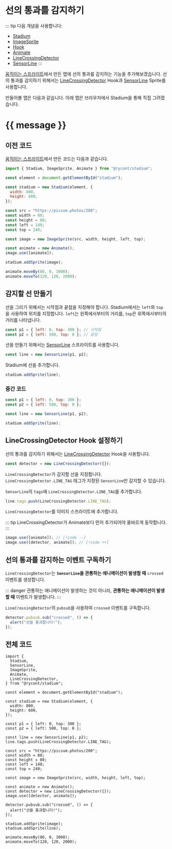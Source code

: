# 선의 통과를 감지하기

::: tip 다음 개념을 사용합니다:

- [Stadium](/API/classes/Stadium)
- [ImageSprite](/API/classes/ImageSprite)
- [Hook](/API/classes/Hook)
- [Animate](/API/classes/Animate)
- [LineCrossingDetector](/API/classes/LineCrossingDetector)
- [SensorLine](/API/classes/SensorLine)
  :::

[움직이는 스프라이트](/따라하기/2.%20움직이는%20스프라이트.md)에서 만든 맵에 선의 통과를 감지하는 기능을 추가해보겠습니다. 선의 통과를 감지하기 위해서는 [LineCrossingDetector](/API/classes/LineCrossingDetector) Hook과 [SensorLine](/API/classes/SensorLine) Sprite를 사용합니다.

만들어볼 맵은 다음과 같습니다. 아래 맵은 브라우저에서 Stadium을 통해 직접 그려졌습니다.

# {{ message }}

<div ref="el"></div>

<script setup>
    import { ref, onMounted } from 'vue'
    import {
        Stadium,
        SensorLine,
        ImageSprite,
        MoveableSprite,
        Animate,
        LineCrossingDetector,
    } from "../../dist/stadium.js";
    const el = ref(null)
    const message = ref("아직 선을 통과하지 않았습니다.")

    onMounted(() => {
        const stadium = new Stadium(el.value, {
            width: 800,
            height: 600,
        });

        const p1 = { left: 0, top: 300 };
        const p2 = { left: 500, top: 0 };

        const line = new SensorLine(p1, p2);
        line.tags.push(LineCrossingDetector.LINE_TAG);

        const src = "https://picsum.photos/200";
        const width = 80;
        const height = 80;
        const left = 140;
        const top = 240;

        const image = new ImageSprite(src, width, height, left, top);

        const animate = new Animate();
        const detector = new LineCrossingDetector({});

        image.use([detector, animate]);

        detector.pubsub.sub("crossed", () => {
            message.value = "선을 통과합니다!";
        });

        stadium.addSprite(image);
        stadium.addSprite(line);

        animate.moveBy(80, 0, 3000);
        animate.moveTo(120, 120, 2000);

        el.value.style.setProperty("border", "1px solid black")
    })
</script>

## 이전 코드

[움직이는 스프라이트](/따라하기/2.%20움직이는%20스프라이트.md)에서 만든 코드는 다음과 같습니다.

```js
import { Stadium, ImageSprite, Animate } from "@rycont/stadium";

const element = document.getElementById("stadium");

const stadium = new Stadium(element, {
  width: 800,
  height: 600,
});

const src = "https://picsum.photos/200";
const width = 80;
const height = 80;
const left = 140;
const top = 240;

const image = new ImageSprite(src, width, height, left, top);

const animate = new Animate();
image.use([animate]);

stadium.addSprite(image);

animate.moveBy(80, 0, 3000);
animate.moveTo(120, 120, 2000);
```

## 감지할 선 만들기

선을 그리기 위해서는 시작점과 끝점을 지정해야 합니다. Stadium에서는 `left`와 `top`을 사용하여 위치를 지정합니다. `left`는 왼쪽에서부터의 거리를, `top`은 위쪽에서부터의 거리를 나타냅니다.

```js
const p1 = { left: 0, top: 300 }; // 시작점
const p2 = { left: 500, top: 0 }; // 끝점
```

선을 만들기 위해서는 [SensorLine](/API/classes/SensorLine) 스프라이트를 사용합니다.

```js
const line = new SensorLine(p1, p2);
```

Stadium에 선을 추가합니다.

```js
stadium.addSprite(line);
```

### 중간 코드

```js
const p1 = { left: 0, top: 300 };
const p2 = { left: 500, top: 0 };

const line = new SensorLine(p1, p2);

stadium.addSprite(line);
```

## LineCrossingDetector Hook 설정하기

선의 통과를 감지하기 위해서는 [LineCrossingDetector](/API/classes/LineCrossingDetector) Hook을 사용합니다.

```js
const detector = new LineCrossingDetector({});
```

`LineCrossingDetector`가 감지할 선을 지정합니다. `LineCrossingDetector.LINE_TAG` 태그가 지정된 `SensorLine`만 감지할 수 있습니다.

`SensorLine`의 `tags`에 `LineCrossingDetector.LINE_TAG`를 추가합니다.

```js
line.tags.push(LineCrossingDetector.LINE_TAG);
```

`LineCrossingDetector`를 이미지 스프라이트에 추가합니다.

::: tip
LineCrossingDetector가 Animate보다 먼저 추가되어야 올바르게 동작합니다.
:::

```js
image.use([animate]); // [!code --]
image.use([detector, animate]); // [!code ++]
```

## 선의 통과를 감지하는 이벤트 구독하기

`LineCrossingDetector`는 **`SensorLine`을 관통하는 애니메이션이 발생할 때** `crossed` 이벤트를 생성합니다.

::: danger
관통하는 애니메이션이 발생하는 것이 아니라, **관통하는 애니메이션이 발생할 때** 이벤트가 발생합니다.
:::

`LineCrossingDetector`의 `pubsub`을 사용하여 `crossed` 이벤트를 구독합니다.

```js
detector.pubsub.sub("crossed", () => {
  alert("선을 통과합니다!");
});
```

## 전체 코드

```js{2,6,16-20,31-42}
import {
  Stadium,
  SensorLine,
  ImageSprite,
  Animate,
  LineCrossingDetector,
} from "@rycont/stadium";

const element = document.getElementById("stadium");

const stadium = new Stadium(element, {
  width: 800,
  height: 600,
});

const p1 = { left: 0, top: 300 };
const p2 = { left: 500, top: 0 };

const line = new SensorLine(p1, p2);
line.tags.push(LineCrossingDetector.LINE_TAG);

const src = "https://picsum.photos/200";
const width = 80;
const height = 80;
const left = 140;
const top = 240;

const image = new ImageSprite(src, width, height, left, top);

const animate = new Animate();
const detector = new LineCrossingDetector({});
image.use([detector, animate]);

detector.pubsub.sub("crossed", () => {
  alert("선을 통과합니다!");
});

stadium.addSprite(image);
stadium.addSprite(line);

animate.moveBy(80, 0, 3000);
animate.moveTo(120, 120, 2000);
```
